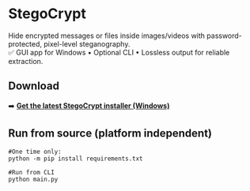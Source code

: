 # StegoCrypt

Hide encrypted messages or files inside images/videos with password-protected, pixel-level steganography.  
✅ GUI app for Windows • Optional CLI • Lossless output for reliable extraction.

## Download

➡️ **[Get the latest StegoCrypt installer (Windows)](../../releases/latest)**

## Run from source (platform independent)
```
#One time only:
python -m pip install requirements.txt

#Run from CLI
python main.py
```
